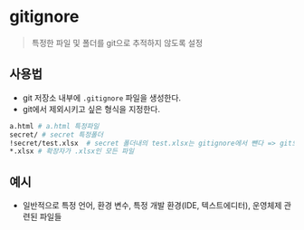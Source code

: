 # gitignore

> 특정한 파일 및 폴더를 git으로 추적하지 않도록 설정

## 사용법

* git 저장소 내부에 `.gitignore` 파일을 생성한다.
* git에서 제외시키고 싶은 형식을 지정한다.

```bash
a.html # a.html 특정파일
secret/ # secret 특정폴더
!secret/test.xlsx  # secret 폴더내의 test.xlsx는 gitignore에서 뺀다 => git으로 관리하겠다.
*.xlsx # 확장자가 .xlsx인 모든 파일
```

## 예시

* 일반적으로 특정 언어, 환경 변수, 특정 개발 환경(IDE, 텍스트에디터), 운영체제 관련된 파일들

